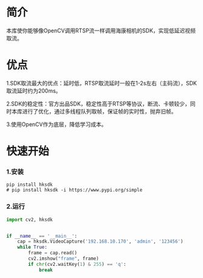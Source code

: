 # 简介
本库使你能够像OpenCV调用RTSP流一样调用海康相机的SDK，实现低延迟视频取流。

# 优点
1.SDK取流最大的优点：延时低，RTSP取流延时一般在1-2s左右（主码流），SDK取流延时约为200ms。

2.SDK的稳定性：官方出品SDK，稳定性高于RTSP等协议，断流、卡顿较少，同时本库进行了优化，通过多线程队列取帧，保证帧的实时性，抛弃旧帧。

3.使用OpenCV作为底层，降低学习成本。

# 快速开始
### 1.安装
```shell
pip install hksdk
# pip install hksdk -i https://www.pypi.org/simple
```
### 2.运行
```python
import cv2, hksdk


if __name__ == '__main__':
    cap = hksdk.VideoCapture('192.168.10.170', 'admin', '123456')
    while True:
        frame = cap.read()
        cv2.imshow("frame", frame)
        if chr(cv2.waitKey(1) & 255) == 'q':
            break
   ```
